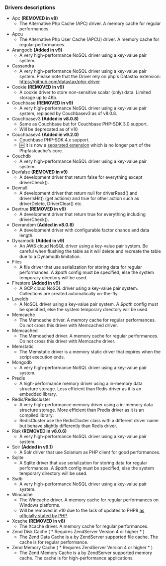 ### Drivers descriptions
* Apc **(REMOVED in v8)**
  * The Alternative Php Cache (APC) driver. A memory cache for regular performances.
* Apcu
  * The Alternative Php User Cache (APCU) driver. A memory cache for regular performances.
* Arangodb **(Added in v9)**
  * A very high-performance NoSQL driver using a key-value pair system.
* Cassandra
  * A very high-performance NoSQL driver using a key-value pair system. Please note that the Driver rely on php's Datastax extension: https://github.com/datastax/php-driver
* Cookie **(REMOVED in v9)**
  * A cookie driver to store non-sensitive scalar (only) data. Limited storage up to 4Ko.
* Couchbase **(REMOVED in v9)**
  * A very high-performance NoSQL driver using a key-value pair system, replaced by Couchbasev3 as of v8.0.8.
* Couchbasev3 **(Added in v8.0.8)**
  * Same as Couchbase but for Couchbase PHP-SDK 3.0 support.
  * Will be deprecated as of v10
* Couchbasev4 **(Added in v9.2.0)**
  * Couchbase PHP-SDK 4.x support. 
  * :new: It is now a [separated extension](https://github.com/PHPSocialNetwork/couchbasev4-extension) which is no longer part of the Phpfastcache's core.
* Couchdb
  * A very high-performance NoSQL driver using a key-value pair system.
* Devfalse **(REMOVED in v9)**
   * A development driver that return false for everything except driverCheck().
* Devnull
   * A development driver that return null for driverRead() and driverIsHit() (get actions) and true for other action such as driverDelete, DriverClear() etc.
* Devtrue **(REMOVED in v9)**
   * A development driver that return true for everything including driverCheck().
* Devrandom **(Added in v8.0.8)**
  * A development driver with configurable factor chance and data length.
* Dynamodb **(Added in v9)**
  * An AWS cloud NoSQL driver using a key-value pair system. Be careful when flushing the table as it will delete and recreate the table due to a Dynamodb limitation.
* Files
  * A file driver that use serialization for storing data for regular performances. A _$path_ config must be specified, else the system temporary directory will be used.
* Firestore **(Added in v9)**
  * A GCP cloud NoSQL driver using a key-value pair system. Collections are created automatically on-the-fly.
* Leveldb
  * A NoSQL driver using a key-value pair system. A _$path_ config must be specified, else the system temporary directory will be used.
* Memcache
  * The Memcache driver. A memory cache for regular performances. Do not cross this driver with Memcached driver.
* Memcached
  * The Memcached driver. A memory cache for regular performances. Do not cross this driver with Memcache driver.
* Memstatic
  * The Memstatic driver is a memory static driver that expires when the script execution ends.
* Mongodb
  * A very high-performance NoSQL driver using a key-value pair system.
* Predis
  * A high-performance memory driver using a in-memory data structure storage. Less efficient than Redis driver as it is an embedded library.
* Redis/Rediscluster
  * A very high-performance memory driver using a in-memory data structure storage. More efficient than Predis driver as it is an compiled library.
  * RedisCluster use the RedisCluster class with a different driver name but behave slightly differently than Redis driver.
* Riak **(REMOVED in v8.0.6)**
  * A very high-performance NoSQL driver using a key-value pair system.
* Solr **(Added in v9.1)**
  * A Solr driver that use Solarium as PHP client for good performances.
* Sqlite
  * A Sqlite driver that use serialization for storing data for regular performances. A _$path_ config must be specified, else the system temporary directory will be used.
* Ssdb
  * A very high-performance NoSQL driver using a key-value pair system.
* Wincache
  * The Wincache driver. A memory cache for regular performances on Windows platforms.
  * Will be removed in v10 due to the lack of updates to PHP8 [as officially stated by PHP](https://www.php.net/manual/en/install.windows.recommended.php).
* Xcache **(REMOVED in v8)**
  * The Xcache driver. A memory cache for regular performances.
* Zend Disk Cache ( * Requires ZendServer Version 4 or higher * )
  * The Zend Data Cache is a by ZendServer supported file cache. The cache is for regular performance.
* Zend Memory Cache ( * Requires ZendServer Version 4 or higher * )
  * The Zend Memory Cache is a by ZendServer supported memory cache. The cache is for high-performance applications.
